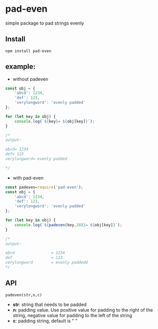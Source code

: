 # pad-even

simple package to pad strings evenly

## Install

`npm install pad-even`

## example:

- without padeven

```js
const obj = {
    'abcd': 1234,
    'def': 123,
    'verylongword': 'evenly padded'
};

for (let key in obj) {
    console.log(`${key}= ${obj[key]}`);
}

/*
output:

abcd= 1234
def= 123
verylongword= evenly padded

*/
```
- with pad-even

```js
const padeven=require('pad-even');
const obj = {
    'abcd': 1234,
    'def': 123,
    'verylongword': 'evenly padded'
};

for (let key in obj) {
    console.log(`${padeven(key,20)}= ${obj[key]}`);
}

/*
output:

abcd                = 1234
def                 = 123
verylongword        = evenly paddedd
*/
```

## API

`padeven(str,n,c)`

- **str**: string that needs to be padded
- **n**: padding value. Use positive value for padding to the right of the string, negative value for padding to the left of the string
- **c**: padding string, default is " "
